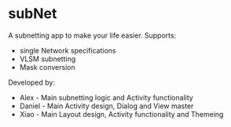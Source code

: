 # subNet
A subnetting app to make your life easier.
Supports:
- single Network specifications
- VLSM subnetting
- Mask conversion

Developed by:
- Alex - Main subnetting logic and Activity functionality
- Daniel - Main Activity design, Dialog and View master
- Xiao - Main Layout design, Activity functionality and Themeing
